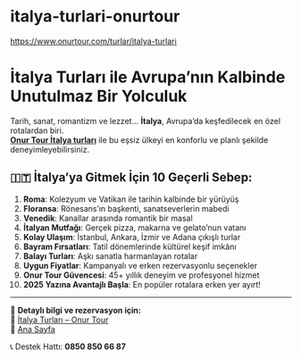 # italya-turlari-onurtour
https://www.onurtour.com/turlar/italya-turlari

# İtalya Turları ile Avrupa’nın Kalbinde Unutulmaz Bir Yolculuk

Tarih, sanat, romantizm ve lezzet... **İtalya**, Avrupa’da keşfedilecek en özel rotalardan biri.  
**[Onur Tour İtalya turları](https://www.onurtour.com/turlar/italya-turlari)** ile bu eşsiz ülkeyi en konforlu ve planlı şekilde deneyimleyebilirsiniz.

## 🇮🇹 İtalya’ya Gitmek İçin 10 Geçerli Sebep:

1. **Roma**: Kolezyum ve Vatikan ile tarihin kalbinde bir yürüyüş  
2. **Floransa**: Rönesans’ın başkenti, sanatseverlerin mabedi  
3. **Venedik**: Kanallar arasında romantik bir masal  
4. **İtalyan Mutfağı**: Gerçek pizza, makarna ve gelato’nun vatanı  
5. **Kolay Ulaşım**: İstanbul, Ankara, İzmir ve Adana çıkışlı turlar  
6. **Bayram Fırsatları**: Tatil dönemlerinde kültürel keşif imkânı  
7. **Balayı Turları**: Aşkı sanatla harmanlayan rotalar  
8. **Uygun Fiyatlar**: Kampanyalı ve erken rezervasyonlu seçenekler  
9. **Onur Tour Güvencesi**: 45+ yıllık deneyim ve profesyonel hizmet  
10. **2025 Yazına Avantajlı Başla**: En popüler rotalara erken yer ayırt!

---

📌 **Detaylı bilgi ve rezervasyon için:**  
🔗 [İtalya Turları – Onur Tour](https://www.onurtour.com/turlar/italya-turlari)  
🔗 [Ana Sayfa](https://www.onurtour.com/)

📞 Destek Hattı: **0850 850 66 87**
